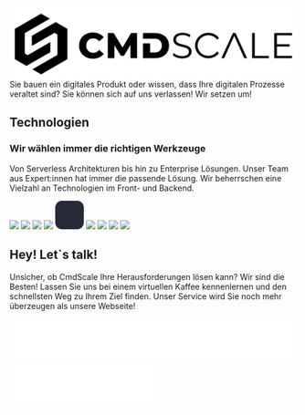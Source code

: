 <img src="assets/logo_full.svg" align="right" />

Sie bauen ein digitales Produkt oder wissen, dass Ihre digitalen Prozesse veraltet sind? Sie können sich auf uns verlassen! Wir setzen um!

## Technologien

### Wir wählen immer die richtigen Werkzeuge

Von Serverless Architekturen bis hin zu Enterprise Lösungen. Unser Team aus Expert:innen hat immer die passende Lösung. Wir beherrschen eine Vielzahl an Technologien im Front- und Backend.

<a href="#"><img src="https://github.com/onemarc/tech-icons/raw/main/icons/go-dark.svg" width="50"></a> <a href="#"><img src="https://github.com/onemarc/tech-icons/raw/main/icons/rust-dark.svg" width="50"></a> <a href="#"><img src="https://github.com/onemarc/tech-icons/raw/main/icons/typescript.svg" width="50"></a> <a href="#"><img src="https://github.com/onemarc/tech-icons/raw/main/icons/python-dark.svg" width="50"></a> <a href="#"><img src="https://raw.githubusercontent.com/onemarc/tech-icons/c0c5ccbdcdde91eb70314e352cac43cf40fb90e1/icons%232/aws-dark.svg" width="50"></a> <a href="#"><img src="https://github.com/onemarc/tech-icons/raw/main/icons/kubernetes-dark.svg" width="50"></a> <a href="#"><img src="https://github.com/onemarc/tech-icons/raw/main/icons/vuejs-dark.svg" width="50"></a> <a href="#"><img src="https://github.com/onemarc/tech-icons/raw/main/icons/react-dark.svg" width="50"></a> <a href="#"><img src="https://github.com/onemarc/tech-icons/raw/main/icons/tailwindcss-dark.svg" width="50"></a>

## Hey! Let`s talk!

Unsicher, ob CmdScale Ihre Herausforderungen lösen kann? Wir sind die Besten! Lassen Sie uns bei einem virtuellen Kaffee kennenlernen und den schnellsten Weg zu Ihrem Ziel finden. Unser Service wird Sie noch mehr überzeugen als unsere Webseite!

[<img src="assets/book_calendly.svg" />](https://calendly.com/cmdscale-daniel-heymann/remote-kaffee-mit-daniel) [<img src="assets/linkedin.svg" />](https://www.linkedin.com/company/cmdscale/)